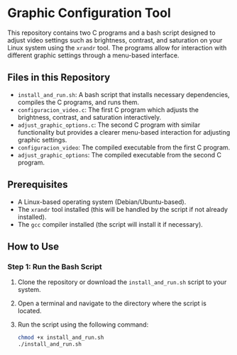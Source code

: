 # Graphic Configuration Tool

This repository contains two C programs and a bash script designed to adjust video settings such as brightness, contrast, and saturation on your Linux system using the `xrandr` tool. The programs allow for interaction with different graphic settings through a menu-based interface.

## Files in this Repository

- `install_and_run.sh`: A bash script that installs necessary dependencies, compiles the C programs, and runs them.
- `configuracion_video.c`: The first C program which adjusts the brightness, contrast, and saturation interactively.
- `adjust_graphic_options.c`: The second C program with similar functionality but provides a clearer menu-based interaction for adjusting graphic settings.
- `configuracion_video`: The compiled executable from the first C program.
- `adjust_graphic_options`: The compiled executable from the second C program.

## Prerequisites

- A Linux-based operating system (Debian/Ubuntu-based).
- The `xrandr` tool installed (this will be handled by the script if not already installed).
- The `gcc` compiler installed (the script will install it if necessary).

## How to Use

### Step 1: Run the Bash Script

1. Clone the repository or download the `install_and_run.sh` script to your system.

2. Open a terminal and navigate to the directory where the script is located.

3. Run the script using the following command:

   ```bash
   chmod +x install_and_run.sh
   ./install_and_run.sh
